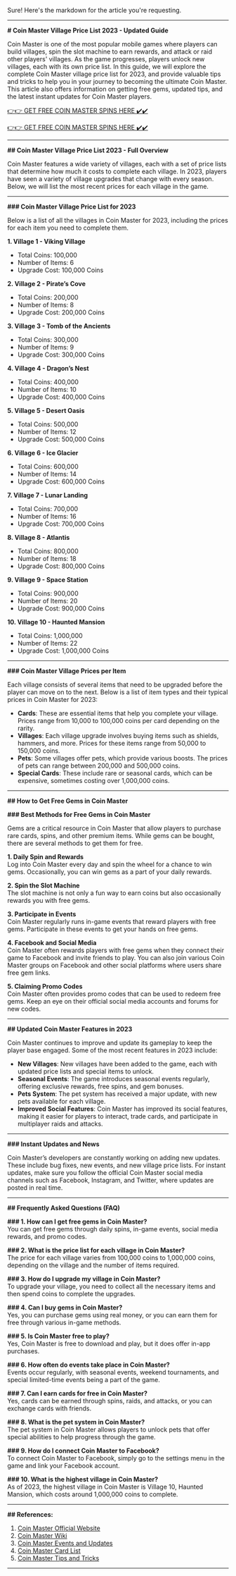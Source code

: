 Sure! Here's the markdown for the article you're requesting.

---

**# Coin Master Village Price List 2023 - Updated Guide**

Coin Master is one of the most popular mobile games where players can build villages, spin the slot machine to earn rewards, and attack or raid other players' villages. As the game progresses, players unlock new villages, each with its own price list. In this guide, we will explore the complete Coin Master village price list for 2023, and provide valuable tips and tricks to help you in your journey to becoming the ultimate Coin Master. This article also offers information on getting free gems, updated tips, and the latest instant updates for Coin Master players.

[👉👉 GET FREE COIN MASTER SPINS HERE ✔️✔️](https://therewardgate.com/free-coin-master-spin/)


[👉👉 GET FREE COIN MASTER SPINS HERE ✔️✔️](https://therewardgate.com/free-coin-master-spin/)


---

**## Coin Master Village Price List 2023 - Full Overview**

Coin Master features a wide variety of villages, each with a set of price lists that determine how much it costs to complete each village. In 2023, players have seen a variety of village upgrades that change with every season. Below, we will list the most recent prices for each village in the game.

---

**### Coin Master Village Price List for 2023**

Below is a list of all the villages in Coin Master for 2023, including the prices for each item you need to complete them.

**1. Village 1 - Viking Village**  
- Total Coins: 100,000  
- Number of Items: 6  
- Upgrade Cost: 100,000 Coins

**2. Village 2 - Pirate’s Cove**  
- Total Coins: 200,000  
- Number of Items: 8  
- Upgrade Cost: 200,000 Coins

**3. Village 3 - Tomb of the Ancients**  
- Total Coins: 300,000  
- Number of Items: 9  
- Upgrade Cost: 300,000 Coins

**4. Village 4 - Dragon’s Nest**  
- Total Coins: 400,000  
- Number of Items: 10  
- Upgrade Cost: 400,000 Coins

**5. Village 5 - Desert Oasis**  
- Total Coins: 500,000  
- Number of Items: 12  
- Upgrade Cost: 500,000 Coins

**6. Village 6 - Ice Glacier**  
- Total Coins: 600,000  
- Number of Items: 14  
- Upgrade Cost: 600,000 Coins

**7. Village 7 - Lunar Landing**  
- Total Coins: 700,000  
- Number of Items: 16  
- Upgrade Cost: 700,000 Coins

**8. Village 8 - Atlantis**  
- Total Coins: 800,000  
- Number of Items: 18  
- Upgrade Cost: 800,000 Coins

**9. Village 9 - Space Station**  
- Total Coins: 900,000  
- Number of Items: 20  
- Upgrade Cost: 900,000 Coins

**10. Village 10 - Haunted Mansion**  
- Total Coins: 1,000,000  
- Number of Items: 22  
- Upgrade Cost: 1,000,000 Coins

---

**### Coin Master Village Prices per Item**

Each village consists of several items that need to be upgraded before the player can move on to the next. Below is a list of item types and their typical prices in Coin Master for 2023:

- **Cards**: These are essential items that help you complete your village. Prices range from 10,000 to 100,000 coins per card depending on the rarity.
- **Villages**: Each village upgrade involves buying items such as shields, hammers, and more. Prices for these items range from 50,000 to 150,000 coins.
- **Pets**: Some villages offer pets, which provide various boosts. The prices of pets can range between 200,000 and 500,000 coins.
- **Special Cards**: These include rare or seasonal cards, which can be expensive, sometimes costing over 1,000,000 coins.

---

**## How to Get Free Gems in Coin Master**

**### Best Methods for Free Gems in Coin Master**

Gems are a critical resource in Coin Master that allow players to purchase rare cards, spins, and other premium items. While gems can be bought, there are several methods to get them for free.

**1. Daily Spin and Rewards**  
Log into Coin Master every day and spin the wheel for a chance to win gems. Occasionally, you can win gems as a part of your daily rewards.

**2. Spin the Slot Machine**  
The slot machine is not only a fun way to earn coins but also occasionally rewards you with free gems.

**3. Participate in Events**  
Coin Master regularly runs in-game events that reward players with free gems. Participate in these events to get your hands on free gems.

**4. Facebook and Social Media**  
Coin Master often rewards players with free gems when they connect their game to Facebook and invite friends to play. You can also join various Coin Master groups on Facebook and other social platforms where users share free gem links.

**5. Claiming Promo Codes**  
Coin Master often provides promo codes that can be used to redeem free gems. Keep an eye on their official social media accounts and forums for new codes.

---

**## Updated Coin Master Features in 2023**

Coin Master continues to improve and update its gameplay to keep the player base engaged. Some of the most recent features in 2023 include:

- **New Villages**: New villages have been added to the game, each with updated price lists and special items to unlock.
- **Seasonal Events**: The game introduces seasonal events regularly, offering exclusive rewards, free spins, and gem bonuses.
- **Pets System**: The pet system has received a major update, with new pets available for each village.
- **Improved Social Features**: Coin Master has improved its social features, making it easier for players to interact, trade cards, and participate in multiplayer raids and attacks.

---

**### Instant Updates and News**

Coin Master’s developers are constantly working on adding new updates. These include bug fixes, new events, and new village price lists. For instant updates, make sure you follow the official Coin Master social media channels such as Facebook, Instagram, and Twitter, where updates are posted in real time.

---

**## Frequently Asked Questions (FAQ)**

**### 1. How can I get free gems in Coin Master?**  
You can get free gems through daily spins, in-game events, social media rewards, and promo codes.

**### 2. What is the price list for each village in Coin Master?**  
The price for each village varies from 100,000 coins to 1,000,000 coins, depending on the village and the number of items required.

**### 3. How do I upgrade my village in Coin Master?**  
To upgrade your village, you need to collect all the necessary items and then spend coins to complete the upgrades.

**### 4. Can I buy gems in Coin Master?**  
Yes, you can purchase gems using real money, or you can earn them for free through various in-game methods.

**### 5. Is Coin Master free to play?**  
Yes, Coin Master is free to download and play, but it does offer in-app purchases.

**### 6. How often do events take place in Coin Master?**  
Events occur regularly, with seasonal events, weekend tournaments, and special limited-time events being a part of the game.

**### 7. Can I earn cards for free in Coin Master?**  
Yes, cards can be earned through spins, raids, and attacks, or you can exchange cards with friends.

**### 8. What is the pet system in Coin Master?**  
The pet system in Coin Master allows players to unlock pets that offer special abilities to help progress through the game.

**### 9. How do I connect Coin Master to Facebook?**  
To connect Coin Master to Facebook, simply go to the settings menu in the game and link your Facebook account.

**### 10. What is the highest village in Coin Master?**  
As of 2023, the highest village in Coin Master is Village 10, Haunted Mansion, which costs around 1,000,000 coins to complete.

---

**## References:**

1. [Coin Master Official Website](https://www.coinmaster.com)
2. [Coin Master Wiki](https://coinmaster.fandom.com)
3. [Coin Master Events and Updates](https://www.coinmasternews.com)
4. [Coin Master Card List](https://www.coinmastercards.com)
5. [Coin Master Tips and Tricks](https://www.coinsmasterguide.com)

---
